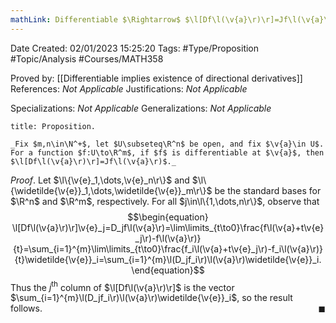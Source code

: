 ```yaml
---
mathLink: Differentiable $\Rightarrow$ $\l[Df\l(\v{a}\r)\r]=Jf\l(\v{a}\r)$
---
```


<div class="topSpace"></div>

Date Created: 02/01/2023 15:25:20
Tags: #Type/Proposition #Topic/Analysis #Courses/MATH358

Proved by: [[Differentiable implies existence of directional derivatives]]
References: _Not Applicable_
Justifications: _Not Applicable_

Specializations: _Not Applicable_
Generalizations: _Not Applicable_

``` ad-Proposition
title: Proposition.

_Fix $m,n\in\N^+$, let $U\subseteq\R^n$ be open, and fix $\v{a}\in U$. For a function $f:U\to\R^m$, if $f$ is differentiable at $\v{a}$, then $\l[Df\l(\v{a}\r)\r]=Jf\l(\v{a}\r)$._

```

_Proof_. Let $\l\{\v{e}_1,\dots,\v{e}_n\r\}$ and $\l\{\widetilde{\v{e}}_1,\dots,\widetilde{\v{e}}_m\r\}$ be the standard bases for $\R^n$ and $\R^m$, respectively. For all $j\in\l\{1,\dots,n\r\}$, observe that
$$\begin{equation}
    \l[Df\l(\v{a}\r)\r]\v{e}_j=D_jf\l(\v{a}\r)=\lim\limits_{t\to0}\frac{f\l(\v{a}+t\v{e}_j\r)-f\l(\v{a}\r)}{t}=\sum_{i=1}^{m}\lim\limits_{t\to0}\frac{f_i\l(\v{a}+t\v{e}_j\r)-f_i\l(\v{a}\r)}{t}\widetilde{\v{e}}_i=\sum_{i=1}^{m}\l(D_jf_i\r)\l(\v{a}\r)\widetilde{\v{e}}_i.
\end{equation}$$
Thus the $j^\textrm{th}$ column of $\l[Df\l(\v{a}\r)\r]$ is the vector $\sum_{i=1}^{m}\l(D_jf_i\r)\l(\v{a}\r)\widetilde{\v{e}}_i$, so the result follows.<span style="float:right;">$\blacksquare$</span>
